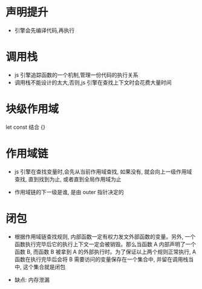 # 声明提升
- 引擎会先编译代码,再执行

# 调用栈
- js 引擎追踪函数的一个机制,管理一份代码的执行关系
- 调用栈不能设计的太大,否则,js 引擎在查找上下文时会花费大量时间

# 块级作用域
let const 结合 {}


# 作用域链
- js 引擎在查找变量时,会先从当前作用域查找, 如果没有, 就会向上一级作用域查找, 直到找到为止, 或者直到全局作用域为止

- 作用域链的下一级是谁, 是由 outer 指针决定的

# 闭包
- 根据作用域链查找规则, 内部函数一定有权力发文外部函数的变量。另外, 一个函数执行完毕后它的执行上下文一定会被销毁。那么当函数 A 内部声明了一个函数 B, 而函数 B 被拿到 A 的外部执行时。为了保证以上两个规则正常执行, A 函数在执行完毕后会将 B 需要访问的变量保存在一个集合中, 并留在调用栈当中, 这个集合就是闭包

- 缺点: 内存泄漏
